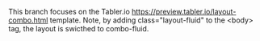 This branch focuses on the Tabler.io https://preview.tabler.io/layout-combo.html template.
Note, by adding class="layout-fluid" to the \<body\> tag, the layout is swicthed to combo-fluid.